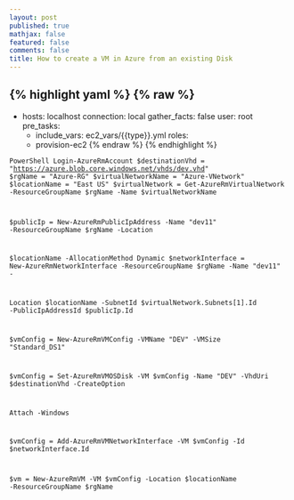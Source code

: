 ```yaml
---
layout: post
published: true
mathjax: false
featured: false
comments: false
title: How to create a VM in Azure from an existing Disk
---
```

{% highlight yaml %}
{% raw %}
---
 - hosts: localhost
   connection: local
   gather_facts: false
   user: root
   pre_tasks:
    - include_vars: ec2_vars/{{type}}.yml
   roles:
    - provision-ec2 
{% endraw %}
{% endhighlight %}



<code></code><code>PowerShell
 Login-AzureRmAccount
$destinationVhd = "https://azure.blob.core.windows.net/vhds/dev.vhd"
$rgName = "Azure-RG"
$virtualNetworkName = "Azure-VNetwork"
$locationName = "East US"
$virtualNetwork = Get-AzureRmVirtualNetwork -ResourceGroupName $rgName -Name $virtualNetworkName

$publicIp = New-AzureRmPublicIpAddress -Name "dev11" -ResourceGroupName $rgName -Location 

$locationName -AllocationMethod Dynamic
$networkInterface = New-AzureRmNetworkInterface -ResourceGroupName $rgName -Name "dev11" -

Location $locationName -SubnetId $virtualNetwork.Subnets[1].Id -PublicIpAddressId $publicIp.Id

$vmConfig = New-AzureRmVMConfig -VMName "DEV" -VMSize "Standard_DS1"

$vmConfig = Set-AzureRmVMOSDisk -VM $vmConfig -Name "DEV" -VhdUri $destinationVhd -CreateOption 

Attach -Windows




$vmConfig = Add-AzureRmVMNetworkInterface -VM $vmConfig -Id $networkInterface.Id


$vm = New-AzureRmVM -VM $vmConfig -Location $locationName -ResourceGroupName $rgName
</code><code></code>